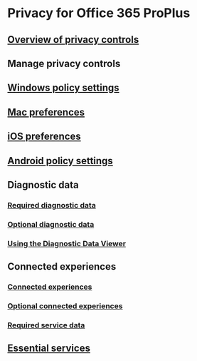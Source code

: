 # Privacy for Office 365 ProPlus

## [Overview of privacy controls](overview-privacy-controls.md)

## Manage privacy controls
## [Windows policy settings](manage-privacy-controls.md)
## [Mac preferences](mac-privacy-preferences.md)
## [iOS preferences](ios-privacy-preferences.md)
## [Android policy settings](android-privacy-controls.md)

## Diagnostic data
### [Required diagnostic data](required-diagnostic-data.md)
### [Optional diagnostic data](optional-diagnostic-data.md)
### [Using the Diagnostic Data Viewer](https://support.office.com/article/cf761ce9-d805-4c60-a339-4e07f3182855)

## Connected experiences
### [Connected experiences](connected-experiences.md)
### [Optional connected experiences](optional-connected-experiences.md)
### [Required service data](required-service-data.md)

## [Essential services](essential-services.md)